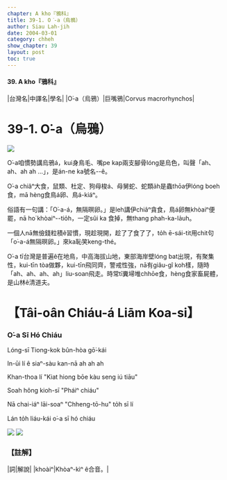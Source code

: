 ```yaml
---
chapter: A kho『鴉科』
title: 39-1. O͘-a（烏鴉）
author: Siau Lah-jih
date: 2004-03-01
category: chheh
show_chapter: 39
layout: post
toc: true
---
```


#### 39. A kho『鴉科』


|台灣名|中譯名|學名|
|O͘-a（烏鴉）|巨嘴鴉|Corvus macrorhynchos|


# 39-1. O͘-a（烏鴉）

![](../too5/39/39-1-3.O͘-a.jpg)


O͘-a咱慣勢講烏鴉á，kui身鳥毛、嘴pe kap兩支腳骨lóng是烏色，叫聲「ah、ah、ah ah …」，是án-ne ka號名--ê。

O͘-a chiâⁿ大食，鼠類、杜定、狗母梭á、母舅蛇、蛇類a̍h是蟲thōa伊lóng boeh食，mā hèng食鳥á卵、鳥á-kiáⁿ。

俗語有一句講：「O͘-a-á，無隔暝卵。」是leh講伊chiâⁿ貪食，鳥á卵無khòaiⁿ便罷，nā ho͘ khòaiⁿ--tio̍h，一定sûi ka 食掉，無thang phah-ka-la̍uh。

一個人nā無儉錢粒積ê習慣，現趁現開，趁了了食了了，to̍h ē-sái-tit用chit句「o͘-a-á無隔暝卵。」來ka恥笑keng-thé。

O͘-a tī台灣是普遍ê在地鳥，中高海拔山地，東部海岸壁lóng bat出現，有聚集性，kui-tīn tòa做夥，kui-tīn飛同齊，警戒性強，nā有giâu-gî koh樣，隨時「ah、ah、ah、ah」liu-soan飛走。時常tī糞埽堆chhōe食，hèng食家畜屍體，是山林ê清道夫。



# 【Tâi-oân Chiáu-á Liām Koa-si】

### **O͘-a Sī Hó Chiáu**


Lóng-sī Tiong-kok bûn-hòa gō͘-kái

In-ūi lí ê siaⁿ-sàu kan-nā ah ah ah

Khan-thoa lí "Kiat hiong bōe kàu seng iú tiāu"

Soah hông kioh-sī "Pháiⁿ chiáu"

Nā chai-iáⁿ lāi-soaⁿ "Chheng-tō-hu" to̍h sī lí

Lán to̍h liáu-kái o͘-a sī hó chiáu


![](../too5/39/39-1-1.O͘-a.jpg)
![](../too5/39/39-1-2.O͘-a.jpg)



### 【註解】

|詞|解說|
|khoàiⁿ|Khòaⁿ-kìⁿ ê合音。|
